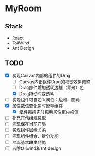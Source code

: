 # MyRoom

## Stack

- React
- TailWind
- Ant Design


## TODO

- [x] 实现Canvas内部的组件的Drag
  - [ ] Canvas内部组件Drag的视觉效果调整
  - [ ] Drag部件增加透明边框（背景）色
  - [x] Drag拖动时变透明
- [ ] 实现组件可自定义属性：边框、圆角
- [x] 属性数值变化实时影响组件
  - [x] 组件拖拽实时更新属性框内的值
- [ ] 补充其他组建类型
- [ ] 实现保存当前布局
- [ ] 实现组件层级关系
- [ ] 实现组件组合、拆分功能
- [ ] 实现基本路由功能
- [ ] 去除tailwind和ant design
